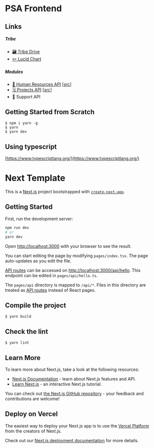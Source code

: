 # PSA Frontend

## Links

##### Tribe

- [🗃️ Tribe Drive](https://drive.google.com/drive/u/0/folders/1GHwbWfFqDsOkxhn64ill8LCG2WzmyhM4)
- [✏️ Lucid Chart](https://lucid.app/lucidchart/5f201368-0dd6-4341-af36-e54b9868a238/edit?page=0_0&invitationId=inv_7b1af707-2002-4ae0-a75b-f3d85616bad3#)

##### Modules

- [👥 Human Resources API](https://aninfo-rrhh.herokuapp.com/docs#/) [[src](https://www.google.com/)]
- [🗒️ Projects API](https://aninfo-projects.herokuapp.com/docs) [[src](https://github.com/NicolasEzequielZulaicaRivera/aninfo_squad_2_2022_1c)]
- 🔧 Support API

## Getting Started from Scratch

```
$ npm i yarn -g
$ yarn
$ yarn dev
```
## Using typescript

[https://www.typescriptlang.org/](https://www.typescriptlang.org/)

# Next Template

This is a [Next.js](https://nextjs.org/) project bootstrapped with [`create-next-app`](https://github.com/vercel/next.js/tree/canary/packages/create-next-app).

## Getting Started

First, run the development server:

```bash
npm run dev
# or
yarn dev
```

Open [http://localhost:3000](http://localhost:3000) with your browser to see the result.

You can start editing the page by modifying `pages/index.tsx`. The page auto-updates as you edit the file.

[API routes](https://nextjs.org/docs/api-routes/introduction) can be accessed on [http://localhost:3000/api/hello](http://localhost:3000/api/hello). This endpoint can be edited in `pages/api/hello.ts`.

The `pages/api` directory is mapped to `/api/*`. Files in this directory are treated as [API routes](https://nextjs.org/docs/api-routes/introduction) instead of React pages.

## Compile the project

```
$ yarn build
```
## Check the lint

```
$ yarn lint
```


## Learn More

To learn more about Next.js, take a look at the following resources:

- [Next.js Documentation](https://nextjs.org/docs) - learn about Next.js features and API.
- [Learn Next.js](https://nextjs.org/learn) - an interactive Next.js tutorial.

You can check out [the Next.js GitHub repository](https://github.com/vercel/next.js/) - your feedback and contributions are welcome!

## Deploy on Vercel

The easiest way to deploy your Next.js app is to use the [Vercel Platform](https://vercel.com/new?utm_medium=default-template&filter=next.js&utm_source=create-next-app&utm_campaign=create-next-app-readme) from the creators of Next.js.

Check out our [Next.js deployment documentation](https://nextjs.org/docs/deployment) for more details.
